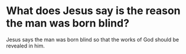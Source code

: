 # What does Jesus say is the reason the man was born blind?

Jesus says the man was born blind so that the works of God should be revealed in him.
